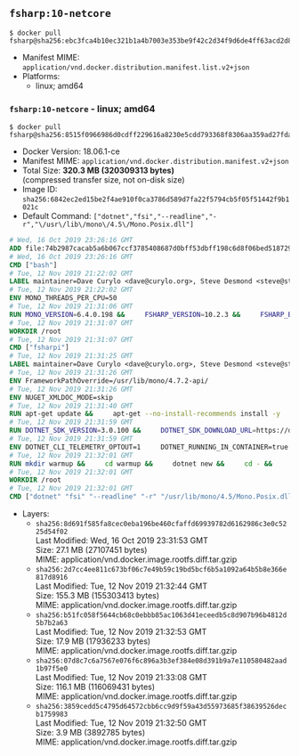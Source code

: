 ## `fsharp:10-netcore`

```console
$ docker pull fsharp@sha256:ebc3fca4b10ec321b1a4b7003e353be9f42c2d34f9d6de4ff63acd2d871c1d1f
```

-	Manifest MIME: `application/vnd.docker.distribution.manifest.list.v2+json`
-	Platforms:
	-	linux; amd64

### `fsharp:10-netcore` - linux; amd64

```console
$ docker pull fsharp@sha256:8515f0966986d0cdff229616a8230e5cdd793368f8306aa359ad27fda4287940
```

-	Docker Version: 18.06.1-ce
-	Manifest MIME: `application/vnd.docker.distribution.manifest.v2+json`
-	Total Size: **320.3 MB (320309313 bytes)**  
	(compressed transfer size, not on-disk size)
-	Image ID: `sha256:6842ec2ed15be2f4ae910f0ca3786d589d7fa22f5794cb5f05f51442f9b1021c`
-	Default Command: `["dotnet","fsi","--readline","-r","\/usr\/lib\/mono\/4.5\/Mono.Posix.dll"]`

```dockerfile
# Wed, 16 Oct 2019 23:26:16 GMT
ADD file:74b2987cacab5a6b067ccf3785408687d0bff53dbff198c6d8f06bed5187292c in / 
# Wed, 16 Oct 2019 23:26:16 GMT
CMD ["bash"]
# Tue, 12 Nov 2019 21:22:02 GMT
LABEL maintainer=Dave Curylo <dave@curylo.org>, Steve Desmond <steve@stevedesmond.ca>
# Tue, 12 Nov 2019 21:22:02 GMT
ENV MONO_THREADS_PER_CPU=50
# Tue, 12 Nov 2019 21:31:06 GMT
RUN MONO_VERSION=6.4.0.198 &&     FSHARP_VERSION=10.2.3 &&     FSHARP_BASENAME=fsharp-$FSHARP_VERSION &&     FSHARP_ARCHIVE=$FSHARP_VERSION.tar.gz &&     FSHARP_ARCHIVE_URL=https://github.com/fsharp/fsharp/archive/$FSHARP_VERSION.tar.gz &&     export GNUPGHOME="$(mktemp -d)" &&     apt-get update && apt-get --no-install-recommends install -y gnupg dirmngr ca-certificates apt-transport-https &&     apt-key adv --batch --keyserver hkp://p80.pool.sks-keyservers.net:80 --recv-keys 3FA7E0328081BFF6A14DA29AA6A19B38D3D831EF &&     echo "deb https://download.mono-project.com/repo/debian stable-buster/snapshots/$MONO_VERSION main" | tee /etc/apt/sources.list.d/mono-official-stable.list &&     apt-get update -y &&     apt-get --no-install-recommends install -y pkg-config make nuget mono-devel msbuild ca-certificates-mono locales &&     rm -rf /var/lib/apt/lists/* &&     echo 'en_US.UTF-8 UTF-8' > /etc/locale.gen && /usr/sbin/locale-gen &&     mkdir -p /tmp/src &&     cd /tmp/src &&     printf "namespace a { class b { public static void Main(string[] args) { new System.Net.WebClient().DownloadFile(\"%s\", \"%s\");}}}" $FSHARP_ARCHIVE_URL $FSHARP_ARCHIVE > download-fsharp.cs &&     mcs download-fsharp.cs && mono download-fsharp.exe && rm download-fsharp.exe download-fsharp.cs &&     tar xf $FSHARP_ARCHIVE &&     cd $FSHARP_BASENAME &&     make &&     make install &&     cd ~ &&     rm -rf /tmp/src /tmp/NuGetScratch ~/.nuget ~/.config ~/.local "$GNUPGHOME" &&     apt-get purge -y make gnupg dirmngr &&     apt-get clean
# Tue, 12 Nov 2019 21:31:07 GMT
WORKDIR /root
# Tue, 12 Nov 2019 21:31:07 GMT
CMD ["fsharpi"]
# Tue, 12 Nov 2019 21:31:25 GMT
LABEL maintainer=Dave Curylo <dave@curylo.org>, Steve Desmond <steve@stevedesmond.ca>
# Tue, 12 Nov 2019 21:31:26 GMT
ENV FrameworkPathOverride=/usr/lib/mono/4.7.2-api/
# Tue, 12 Nov 2019 21:31:26 GMT
ENV NUGET_XMLDOC_MODE=skip
# Tue, 12 Nov 2019 21:31:40 GMT
RUN apt-get update &&     apt-get --no-install-recommends install -y     curl     libunwind8     gettext     apt-transport-https     libc6     libcurl4     libgcc1     libgssapi-krb5-2     libicu63     liblttng-ust0     libssl1.1     libstdc++6     libunwind8     libuuid1     zlib1g &&     rm -rf /var/lib/apt/lists/*
# Tue, 12 Nov 2019 21:31:59 GMT
RUN DOTNET_SDK_VERSION=3.0.100 &&     DOTNET_SDK_DOWNLOAD_URL=https://dotnetcli.blob.core.windows.net/dotnet/Sdk/$DOTNET_SDK_VERSION/dotnet-sdk-$DOTNET_SDK_VERSION-linux-x64.tar.gz &&     DOTNET_SDK_DOWNLOAD_SHA=766da31f9a0bcfbf0f12c91ea68354eb509ac2111879d55b656f19299c6ea1c005d31460dac7c2a4ef82b3edfea30232c82ba301fb52c0ff268d3e3a1b73d8f7 &&     curl -SL $DOTNET_SDK_DOWNLOAD_URL --output dotnet.tar.gz &&     echo "$DOTNET_SDK_DOWNLOAD_SHA dotnet.tar.gz" | sha512sum -c - &&     mkdir -p /usr/share/dotnet &&     tar -zxf dotnet.tar.gz -C /usr/share/dotnet &&     rm dotnet.tar.gz &&     ln -s /usr/share/dotnet/dotnet /usr/bin/dotnet
# Tue, 12 Nov 2019 21:31:59 GMT
ENV DOTNET_CLI_TELEMETRY_OPTOUT=1     DOTNET_RUNNING_IN_CONTAINER=true     DOTNET_USE_POLLING_FILE_WATCHER=true     NUGET_XMLDOC_MODE=skip
# Tue, 12 Nov 2019 21:32:01 GMT
RUN mkdir warmup &&     cd warmup &&     dotnet new &&     cd - &&     rm -rf warmup /tmp/NuGetScratch
# Tue, 12 Nov 2019 21:32:01 GMT
WORKDIR /root
# Tue, 12 Nov 2019 21:32:01 GMT
CMD ["dotnet" "fsi" "--readline" "-r" "/usr/lib/mono/4.5/Mono.Posix.dll"]
```

-	Layers:
	-	`sha256:8d691f585fa8cec0eba196be460cfaffd69939782d6162986c3e0c5225d54f02`  
		Last Modified: Wed, 16 Oct 2019 23:31:53 GMT  
		Size: 27.1 MB (27107451 bytes)  
		MIME: application/vnd.docker.image.rootfs.diff.tar.gzip
	-	`sha256:2d7cc4ee811c673bf06c7e49b59c19bd5bcf6b5a1092a64b5b8e366e817d8916`  
		Last Modified: Tue, 12 Nov 2019 21:32:44 GMT  
		Size: 155.3 MB (155303413 bytes)  
		MIME: application/vnd.docker.image.rootfs.diff.tar.gzip
	-	`sha256:b51fc058f5644cb68c0ebbb85ac1063d41eceedb5c8d907b96b4812d5b7b2a63`  
		Last Modified: Tue, 12 Nov 2019 21:32:53 GMT  
		Size: 17.9 MB (17936233 bytes)  
		MIME: application/vnd.docker.image.rootfs.diff.tar.gzip
	-	`sha256:07d8c7c6a7567e076f6c896a3b3ef384e08d391b9a7e110580482aad1b97f5e0`  
		Last Modified: Tue, 12 Nov 2019 21:33:08 GMT  
		Size: 116.1 MB (116069431 bytes)  
		MIME: application/vnd.docker.image.rootfs.diff.tar.gzip
	-	`sha256:3859cedd5c4795d64572cbb6cc9d9f59a43d55973685f38639526decb1759983`  
		Last Modified: Tue, 12 Nov 2019 21:32:50 GMT  
		Size: 3.9 MB (3892785 bytes)  
		MIME: application/vnd.docker.image.rootfs.diff.tar.gzip
